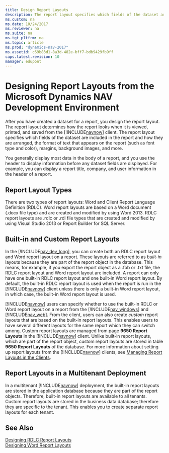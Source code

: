 ```yaml
---
title: Design Report Layouts
description: The report layout specifies which fields of the dataset are included and how they are arranged and formatted, such as font type and color, margin etc. 
ms.custom: na
ms.date: 10/24/2017
ms.reviewer: na
ms.suite: na
ms.tgt_pltfrm: na
ms.topic: article
ms.prod: "dynamics-nav-2017"
ms.assetid: c69b83d1-8a3d-482e-bff7-bdb9429fb9ff
caps.latest.revision: 10
manager: edupont
---
```

# Designing Report Layouts from the Microsoft Dynamics NAV Development Environment
After you have created a dataset for a report, you design the report layout. The report layout determines how the report looks when it is viewed, printed, and saved from the [!INCLUDE[navnow](includes/navnow_md.md)] client. The report layout specifies which fields of the dataset are included in the report and how they are arranged, the format of text that appears on the report \(such as font type and color\), margins, background images, and more.  

 You generally display most data in the body of a report, and you use the header to display information before any dataset fields are displayed. For example, you can display a report title, company, and user information in the header of a report.  

## Report Layout Types  
 There are two types of report layouts: Word and Client Report Language Definition \(RDLC\). Word report layouts are based on a Word document \(.docx file type\) and are created and modified by using Word 2013. RDLC report layouts are .rdlc or .rdl file types that are created and modified by using Visual Studio 2013 or Report Builder for SQL Server.  

##  <a name="BuiltinCustomLayouts"></a> Built-in and Custom Report Layouts  
 In the [!INCLUDE[nav_dev_long](includes/nav_dev_long_md.md)], you can create both an RDLC report layout and Word report layout on a report. These layouts are referred to as *built-in* layouts because they are part of the report object in the database. This means, for example, if you export the report object as a .fob or .txt file, the RDLC report layout and Word report layout are included. A report can only have one built-in RDLC report layout and one built-in Word report layout. By default, the built-in RDLC report layout is used when the report is run in the [!INCLUDE[navnow](includes/navnow_md.md)] client unless there is only a built-in Word report layout, in which case, the built-in Word report layout is used.  

 [!INCLUDE[navnow](includes/navnow_md.md)] users can specify whether to use the built-in RDLC or Word report layout on a report from the [!INCLUDE[nav_windows](includes/nav_windows_md.md)] and [!INCLUDE[nav_web](includes/nav_web_md.md)]. From the client, users can also create *custom* report layouts that are based on the built-in report layouts. This enables users to have several different layouts for the same report which they can switch among. Custom report layouts are managed from page **9650 Report Layouts** in the [!INCLUDE[navnow](includes/navnow_md.md)] client. Unlike built-in report layouts, which are part of the report object, custom report layouts are stored in table **9650 Report Layouts** of the database. For more information about setting up report layouts from the [!INCLUDE[navnow](includes/navnow_md.md)] clients, see [Managing Report Layouts in the Clients](managing-report-layouts.md).  

## Report Layouts in a Multitenant Deployment  
 In a multitenant [!INCLUDE[navnow](includes/navnow_md.md)] deployment, the built-in report layouts are stored in the application database because they are part of the report objects. Therefore, built-in report layouts are available to all tenants. Custom report layouts are stored in the business data database; therefore they are specific to the tenant. This enables you to create separate report layouts for each tenant.  

## See Also  
 [Designing RDLC Report Layouts](Designing-RDLC-Report-Layouts.md)   
 [Designing Word Report Layouts](Designing-Word-Report-Layouts.md)
